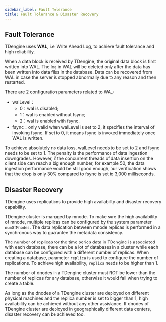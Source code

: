 ```yaml
---
sidebar_label: Fault Tolerance
title: Fault Tolerance & Disaster Recovery
---
```


## Fault Tolerance

TDengine uses **WAL**, i.e. Write Ahead Log, to achieve fault tolerance and high reliability.

When a data block is received by TDengine, the original data block is first written into WAL. The log in WAL will be deleted only after the data has been written into data files in the database. Data can be recovered from WAL in case the server is stopped abnormally due to any reason and then restarted.

There are 2 configuration parameters related to WAL:

- walLevel：
  - 0：wal is disabled; 
  - 1：wal is enabled without fsync; 
  - 2：wal is enabled with fsync.
- fsync：only valid when walLevel is set to 2, it specifies the interval of invoking fsync. If set to 0, it means fsync is invoked immediately once WAL is written.

To achieve absolutely no data loss, walLevel needs to be set to 2 and fsync needs to be set to 1. The penalty is the performance of data ingestion downgrades. However, if the concurrent threads of data insertion on the client side can reach a big enough number, for example 50, the data ingestion performance would be still good enough, our verification shows that the drop is only 30% compared to fsync is set to 3,000 milliseconds.

## Disaster Recovery

TDengine uses replications to provide high availability and disaster recovery capability.

TDengine cluster is managed by mnode. To make sure the high availability of mnode, multiple replicas can be configured by the system parameter `numOfMnodes`. The data replication between mnode replicas is performed in a synchronous way to guarantee the metadata consistency.

The number of replicas for the time series data in TDengine is associated with each database, there can be a lot of databases in a cluster while each database can be configured with a different number of replicas. When creating a database, parameter `replica` is used to configure the number of replications. To achieve high availability, `replica` needs to be higher than 1.

The number of dnodes in a TDengine cluster must NOT be lower than the number of replicas for any database, otherwise it would fail when trying to create a table.

As long as the dnodes of a TDengine cluster are deployed on different physical machines and the replica number is set to bigger than 1, high availability can be achieved without any other assistance. If dnodes of TDengine cluster are deployed in geographically different data centers, disaster recovery can be achieved too.
